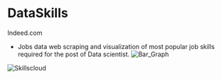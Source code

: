# DataSkills
Indeed.com
- Jobs data web scraping and visualization of most popular job skills required for the post of Data scientist.
![Bar_Graph](https://user-images.githubusercontent.com/14850120/64396165-6cb68800-d07a-11e9-9fe3-c526772be2e9.png)

![Skillscloud](https://user-images.githubusercontent.com/14850120/64396176-6fb17880-d07a-11e9-8217-8d70b35e4c62.png)




